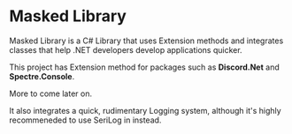 ﻿# Masked Library

Masked Library is a C# Library that uses Extension methods and integrates classes that help .NET developers develop applications quicker.

This project has Extension method for packages such as **Discord.Net** and **Spectre.Console**.

More to come later on.

It also integrates a quick, rudimentary Logging system, although it's highly recommeneded to use SeriLog in instead.
